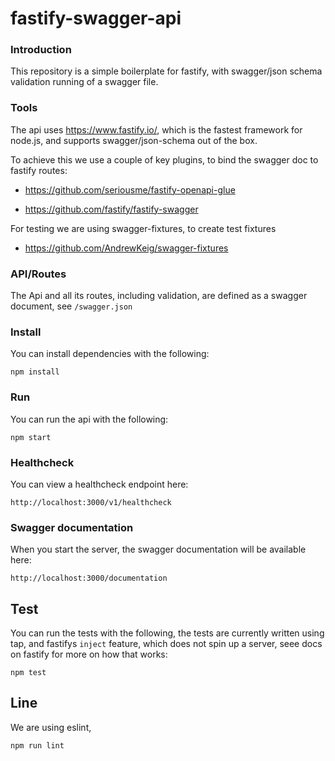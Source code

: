 # fastify-swagger-api

### Introduction
This repository is a simple boilerplate for fastify, with swagger/json schema validation running of a swagger file.


### Tools

The api uses https://www.fastify.io/,  which is the fastest framework for node.js, and supports swagger/json-schema out of the box.

To achieve this we use a couple of key plugins, to bind the swagger doc to fastify routes:

- https://github.com/seriousme/fastify-openapi-glue

- https://github.com/fastify/fastify-swagger

For testing we are using swagger-fixtures, to create test fixtures

- https://github.com/AndrewKeig/swagger-fixtures

### API/Routes

The Api and all its routes,  including validation, are defined as a swagger document, see `/swagger.json`

### Install

You can install dependencies with the following:

`npm install`

### Run

You can run the api with the following:

`npm start`

### Healthcheck

You can view a healthcheck endpoint here:

`http://localhost:3000/v1/healthcheck`


### Swagger documentation

When you start the server, the swagger documentation will be available here:

`http://localhost:3000/documentation`


## Test

You can run the tests with the following, the tests are currently written using tap, and fastifys `inject` feature, which does not spin up a server, seee docs on fastify for more on how that works:

`npm test`

## Line

We are using eslint, 

`npm run lint`
